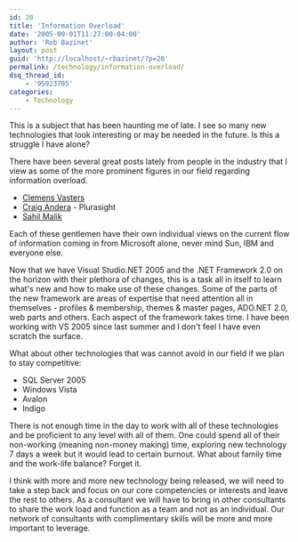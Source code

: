 ```yaml
---
id: 20
title: 'Information Overload'
date: '2005-09-01T11:27:00-04:00'
author: 'Rob Bazinet'
layout: post
guid: 'http://localhost/~rbazinet/?p=20'
permalink: /technology/information-overload/
dsq_thread_id:
    - '95923705'
categories:
    - Technology
---
```


This is a subject that has been haunting me of late. I see so many new technologies that look interesting or may be needed in the future. Is this a struggle I have alone?

There have been several great posts lately from people in the industry that I view as some of the more prominent figures in our field regarding information overload.

- [Clemens Vasters](http://staff.newtelligence.net/clemensv/PermaLink,guid,fdf5f8bf-199c-47c3-8cbb-838fab12f83e.aspx)
- [Craig Andera](http://pluralsight.com/blogs/craig/archive/2005/09/01/14452.aspx) - Plurasight
- [Sahil Malik](http://codebetter.com/blogs/sahil.malik/archive/2005/09/01/131532.aspx)

Each of these gentlemen have their own individual views on the current flow of information coming in from Microsoft alone, never mind Sun, IBM and everyone else.

Now that we have Visual Studio.NET 2005 and the .NET Framework 2.0 on the horizon with their plethora of changes, this is a task all in itself to learn what's new and how to make use of these changes. Some of the parts of the new framework are areas of expertise that need attention all in themselves - profiles &amp; membership, themes &amp; master pages, ADO.NET 2.0, web parts and others. Each aspect of the framework takes time. I have been working with VS 2005 since last summer and I don't feel I have even scratch the surface.

What about other technologies that was cannot avoid in our field if we plan to stay competitive:

- SQL Server 2005
- Windows Vista
- Avalon
- Indigo

There is not enough time in the day to work with all of these technologies and be proficient to any level with all of them. One could spend all of their non-working (meaning non-money making) time, exploring new technology 7 days a week but it would lead to certain burnout. What about family time and the work-life balance? Forget it.

I think with more and more new technology being released, we will need to take a step back and focus on our core competencies or interests and leave the rest to others. As a consultant we will have to bring in other consultants to share the work load and function as a team and not as an individual. Our network of consultants with complimentary skills will be more and more important to leverage.